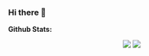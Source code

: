 ### Hi there 👋


**Github Stats:**

<p align="center">
  
  <img src="https://github-readme-stats.vercel.app/api?username=JangirSumit&hide=stars&show_icons=true&theme=dracula&line_height=48">
  <img src="https://github-readme-stats.vercel.app/api/top-langs/?username=JangirSumit&count_private=true&theme=dracula&line_height=50">

</p>
